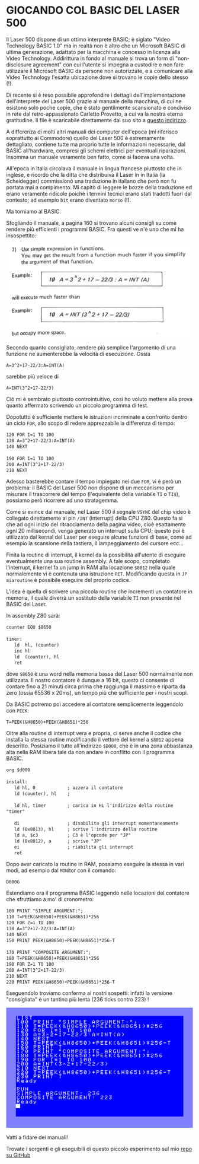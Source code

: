 # GIOCANDO COL BASIC DEL LASER 500

Il Laser 500 dispone di un ottimo interprete BASIC; è siglato
"Video Technology BASIC 1.0" ma in realtà non è altro che 
un Microsoft BASIC di ultima generazione, adattato per la macchina e
concesso in licenza alla Video Technology. Addirittura
in fondo al manuale si trova un form di "non-disclosure agreement"
con cui l'utente si impegna a custodire e non fare utilizzare 
il Microsoft BASIC da persone non autorizzate, e a comunicare
alla Video Technology l'esatta ubicazione dove si trovano
le copie dello stesso (!).

Di recente si è reso possibile approfondire i dettagli 
dell'implementazione dell'interprete del Laser 500 grazie al 
manuale della macchina, di cui ne esistono solo poche copie, 
che è stato gentilmente scansionato e condiviso in rete 
dal retro-appassionato Carletto Provetto, a cui va la nostra 
eterna gratitudine. Il file è scaricabile direttamente
dal suo sito a [questo indirizzo](http://www.radioedintorni.it/Immagini/RetroComputer/RC-Manuali/Vtech-Laser-500.pdf).

A differenza di molti altri manuali dei computer dell'epoca 
(mi riferisco soprattutto ai Commodore) quello del Laser 500
è estremamente dettagliato, contiene tutte ma proprio tutte
le informazioni necessarie, dal BASIC all'hardware, compresi
gli schemi elettrici per eventuali riparazioni. Insomma
un manuale veramente ben fatto, come si faceva una volta.

All'epoca in Italia circolava il manuale in lingua francese piuttosto
che in inglese, e ricordo che la ditta che distribuiva il Laser in 
in Italia (la Scheidegger) commissionò una traduzione in italiano 
che però non fu portata mai a compimento. Mi capitò di
leggere le bozze della traduzione ed erano veramente ridicole poichè
i termini tecnici erano stati tradotti fuori dal contesto; ad
esempio `bit` erano diventato `morso` (!). 

Ma torniamo al BASIC.

Sfogliando il manuale, a pagina 160 si trovano alcuni consigli 
su come rendere più efficienti i programmi BASIC. Fra questi ve n'è 
uno che mi ha insospettito:

![manual page](manual_page_160_snip.png)

Secondo quanto consigliato, rendere più semplice l'argomento di una funzione 
ne aumenterebbe la velocità di esecuzione. Ossia
```
A=3^2+17-22/3:A=INT(A)
```
sarebbe più veloce di
```
A=INT(3^2+17-22/3)
```

Ciò mi è sembrato piuttosto controintuitivo, così ho voluto 
mettere alla prova quanto affermato scrivendo un piccolo programma 
di test.

Dopotutto è sufficiente mettere le istruzioni incriminate a confronto
dentro un ciclo `FOR`, allo scopo di redere apprezzabile 
la differenza di tempo:

```
120 FOR I=1 TO 100
130 A=3^2+17-22/3:A=INT(A)
140 NEXT

190 FOR I=1 TO 100
200 A=INT(3^2+17-22/3)
210 NEXT
```

Adesso basterebbe contare il tempo impiegato nei due `FOR`, vi
è però un problema: il BASIC del Laser 500 non dispone di un meccanismo
per misurare il trascorrere del tempo (l'equivalente 
della variabile `TI` o `TI$`), possiamo però ricorrere ad uno stratagemma.

Come si evince dal manuale, nel Laser 500 il segnale 
`VSYNC` del chip video è collegato direttamente al pin `/INT` (interrupt) 
della CPU Z80. Questo fa si che ad ogni inizio del ritracciamento 
della pagina video, cioè esattamente ogni 20 millisecondi, 
venga generato un interrupt sulla CPU; questo poi è utilizzato dal kernal 
del Laser per eseguire alcune funzioni di base, come ad esempio la scansione della 
tastiera, il lampeggiamento del cursore ecc... 

Finita la routine di interrupt, il kernel da la possibilità all'utente di eseguire 
eventualmente una sua routine assembly. A tale scopo, completato l'interrupt, 
il kernel fa un jump in RAM alla locazione `$8012` nella quale normalemente 
vi è contenuta una istruzione `RET`. Modificando questa in `JP miaroutine` 
è possibile eseguire del proprio codice. 

L'idea è quella di scrivere una piccola routine che incrementi 
un contatore in memoria, il quale diverrà un sostituto della variabile `TI` non
presente nel BASIC del Laser.

In assembly Z80 sarà:

```
counter EQU $8650

timer:
   ld  hl, (counter)
   inc hl
   ld  (counter), hl
   ret
```

dove `$8650` è una word nella memoria bassa del Laser 500 normalmente non utilizzata. 
Il nostro contatore è dunque a 16 bit, questo ci consente di contare fino a 21 minuti circa prima
che raggiunga il massimo e riparta da zero (ossia 65536 x 20ms), un tempo più che sufficiente per
i nostri scopi.

Da BASIC potremo poi accedere al contatore semplicemente leggendolo con `PEEK`:
```
T=PEEK(&H8650)+PEEK(&H8651)*256
```

Oltre alla routine di interrupt vera e propria, ci serve anche il codice che installa
la stessa routine modificando il vettore del kernel a `$8012` appena descritto. Posiziamo il tutto 
all'indirizzo `$D000`, che è in una zona abbastanza alta nella RAM libera tale da non andare
in conflitto con il programma BASIC. 

```
org $d000

install:
   ld hl, 0            ; azzera il contatore
   ld (counter), hl    ;

   ld hl, timer        ; carica in HL l'indirizzo della routine "timer"

   di                  ; disabilita gli interrupt momentaneamente
   ld (0x8013), hl     ; scrive l'indirizzo della routine
   ld a, $c3           ; C3 è l'opcode per "JP"
   ld (0x8012), a      ; scrive "JP"
   ei                  ; riabilita gli interrupt
   ret
```

Dopo aver caricato la routine in RAM, possiamo eseguire la stessa
in vari modi, ad esempio dal `MON`itor con il comando:
```
D000G
```

Estendiamo ora il programma BASIC leggendo nelle locazioni 
del contatore che sfruttiamo a mo' di cronometro:

```
100 PRINT "SIMPLE ARGUMENT:";
110 T=PEEK(&H8650)+PEEK(&H8651)*256
120 FOR Z=1 TO 100
130 A=3^2+17-22/3:A=INT(A)
140 NEXT
150 PRINT PEEK(&H8650)+PEEK(&H8651)*256-T

170 PRINT "COMPOSITE ARGUMENT:";
180 T=PEEK(&H8650)+PEEK(&H8651)*256
190 FOR Z=1 TO 100
200 A=INT(3^2+17-22/3)
210 NEXT
220 PRINT PEEK(&H8650)+PEEK(&H8651)*256-T
```

Eseguendolo troviamo conferma ai
nostri sospetti: infatti la versione "consigliata"
è un tantino più lenta (236 ticks contro 223) !

![screenshot](screenshot.png)

Vatti a fidare dei manuali!

Trovate i sorgenti e gli eseguibili di questo piccolo esperimento
sul mio [repo su GitHub](https://github.com/nippur72/8-bit-projects/tree/master/laser500-simplify-argument)



